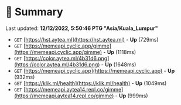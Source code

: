# 📖 Summary
Last updated: **12/12/2022, 5:50:46 PTG "Asia/Kuala_Lumpur"**

- `GET` [https://hst.aytea.ml](https://hst.aytea.ml) - **Up** (729ms)
- `GET` [https://memeapi.cyclic.app/gimme](https://memeapi.cyclic.app/gimme) - **Up** (1118ms)
- `GET` [https://color.aytea.ml/4b31d6.png](https://color.aytea.ml/4b31d6.png) - **Up** (1648ms)
- `GET` [https://memeapi.cyclic.app](https://memeapi.cyclic.app) - **Up** (932ms)
- `GET` [https://klik.ml/health](https://klik.ml/health) - **Up** (1049ms)
- `GET` [https://memeapi.aytea14.repl.co/gimme](https://memeapi.aytea14.repl.co/gimme) - **Up** (999ms)
